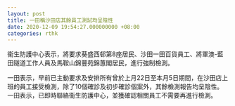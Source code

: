 ```yaml
---
layout: post
title: 一田稱沙田店其餘員工測試均呈陰性
date: 2020-12-09 19:54:27.000000000 +08:00
categories: rthk
---
```


衞生防護中心表示，將要求葵盛西邨第8座居民、沙田一田百貨員工、將軍澳-藍田隧道工作人員及馬鞍山錦豐苑錦蕙閣居民，進行強制檢測。

一田表示，早前已主動要求及安排所有曾於上月22日至本月5日期間，在沙田店上班的員工接受檢測，除了10個確診及初步確診個案外，其餘檢測報告均呈陰性。一田表示，已即時聯絡衞生防護中心，並獲確認相關員工不需要再進行檢測。
